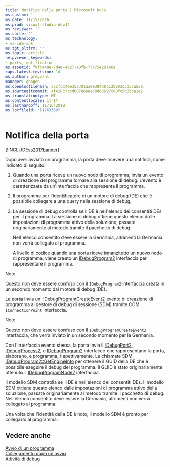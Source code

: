 ```yaml
---
title: Notifica della porta | Microsoft Docs
ms.custom: ''
ms.date: 11/15/2016
ms.prod: visual-studio-dev14
ms.reviewer: ''
ms.suite: ''
ms.technology:
- vs-ide-sdk
ms.tgt_pltfrm: ''
ms.topic: article
helpviewer_keywords:
- ports, notification
ms.assetid: f9fce48e-7d4e-4627-a0fb-77b75428146a
caps.latest.revision: 10
ms.author: gregvanl
manager: ghogen
ms.openlocfilehash: c3cfcc4ee357301aa0e38468b13b983c3d5ca55a
ms.sourcegitcommit: af428c7ccd007e668ec0dd8697c88fc5d8bca1e2
ms.translationtype: MT
ms.contentlocale: it-IT
ms.lasthandoff: 11/16/2018
ms.locfileid: "51763369"
---
```

# <a name="notifying-the-port"></a>Notifica della porta
[!INCLUDE[vs2017banner](../../includes/vs2017banner.md)]

Dopo aver avviato un programma, la porta deve ricevere una notifica, come indicato di seguito:  
  
1. Quando una porta riceve un nuovo nodo di programma, invia un evento di creazione del programma tornare alla sessione di debug. L'evento è caratterizzata da un'interfaccia che rappresenta il programma.  
  
2. Il programma per l'identificatore di un motore di debug (DE) che è possibile collegare a una query nella sessione di debug.  
  
3. La sessione di debug controlla se il DE è nell'elenco dei consentiti DEs per il programma. La sessione di debug ottiene questo elenco dalle impostazioni di programma attivo della soluzione, passate originariamente al metodo tramite il pacchetto di debug.  
  
    Nell'elenco consentito deve essere la Germania, altrimenti la Germania non verrà collegato al programma.  
  
   A livello di codice quando una porta riceve innanzitutto un nuovo nodo di programma, viene creato un [IDebugProgram2](../../extensibility/debugger/reference/idebugprogram2.md) interfaccia per rappresentare il programma.  
  
> [!NOTE]
>  Questo non deve essere confuso con il `IDebugProgram2` interfaccia creata in un secondo momento dal motore di debug (DE).  
  
 La porta invia un' [IDebugProgramCreateEvent2](../../extensibility/debugger/reference/idebugprogramcreateevent2.md) evento di creazione di programma al gestore di debug di sessione (SDM) tramite COM `IConnectionPoint` interfaccia.  
  
> [!NOTE]
>  Questo non deve essere confuso con il `IDebugProgramCreateEvent2` interfaccia, che verrà inviato in un secondo momento per la Germania.  
  
 Con l'interfaccia evento stessa, la porta invia il [IDebugPort2](../../extensibility/debugger/reference/idebugport2.md), [IDebugProcess2](../../extensibility/debugger/reference/idebugprocess2.md), e [IDebugProgram2](../../extensibility/debugger/reference/idebugprogram2.md) interfacce che rappresentano la porta, elaborano, e programma, rispettivamente. Le chiamate SDM [IDebugProgram2::GetEngineInfo](../../extensibility/debugger/reference/idebugprogram2-getengineinfo.md) per ottenere il GUID della DE che è possibile eseguire il debug del programma. Il GUID è stato originariamente ottenuto il [IDebugProgramNode2](../../extensibility/debugger/reference/idebugprogramnode2.md) interfaccia.  
  
 Il modello SDM controlla se il DE è nell'elenco dei consentiti DEs. Il modello SDM ottiene questo elenco dalle impostazioni di programma attivo della soluzione, passate originariamente al metodo tramite il pacchetto di debug. Nell'elenco consentito deve essere la Germania, altrimenti non verrà collegato al programma.  
  
 Una volta che l'identità della DE è noto, il modello SDM è pronto per collegarlo al programma.  
  
## <a name="see-also"></a>Vedere anche  
 [Avvio di un programma](../../extensibility/debugger/launching-a-program.md)   
 [Collegamento dopo un avvio](../../extensibility/debugger/attaching-after-a-launch.md)   
 [Attività di debug](../../extensibility/debugger/debugging-tasks.md)

